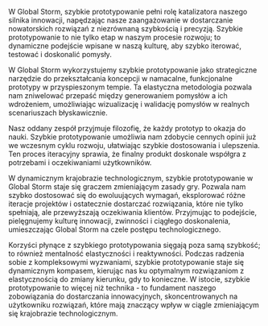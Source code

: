 W Global Storm, szybkie prototypowanie pełni rolę katalizatora naszego silnika innowacji, napędzając nasze zaangażowanie w dostarczanie nowatorskich rozwiązań z niezrównaną szybkością i precyzją. Szybkie prototypowanie to nie tylko etap w naszym procesie rozwoju; to dynamiczne podejście wpisane w naszą kulturę, aby szybko iterować, testować i doskonalić pomysły.

W Global Storm wykorzystujemy szybkie prototypowanie jako strategiczne narzędzie do przekształcania koncepcji w namacalne, funkcjonalne prototypy w przyspieszonym tempie. Ta elastyczna metodologia pozwala nam zniwelować przepaść między generowaniem pomysłów a ich wdrożeniem, umożliwiając wizualizację i walidację pomysłów w realnych scenariuszach błyskawicznie.

Nasz oddany zespół przyjmuje filozofię, że każdy prototyp to okazja do nauki. Szybkie prototypowanie umożliwia nam zdobycie cennych opinii już we wczesnym cyklu rozwoju, ułatwiając szybkie dostosowania i ulepszenia. Ten proces iteracyjny sprawia, że finalny produkt doskonale współgra z potrzebami i oczekiwaniami użytkowników.

W dynamicznym krajobrazie technologicznym, szybkie prototypowanie w Global Storm staje się graczem zmieniającym zasady gry. Pozwala nam szybko dostosować się do ewoluujących wymagań, eksplorować różne iteracje projektów i ostatecznie dostarczać rozwiązania, które nie tylko spełniają, ale przewyższają oczekiwania klientów. Przyjmując to podejście, pielęgnujemy kulturę innowacji, zwinności i ciągłego doskonalenia, umieszczając Global Storm na czele postępu technologicznego.

Korzyści płynące z szybkiego prototypowania sięgają poza samą szybkość; to również mentalność elastyczności i reaktywności. Podczas radzenia sobie z kompleksowymi wyzwaniami, szybkie prototypowanie staje się dynamicznym kompasem, kierując nas ku optymalnym rozwiązaniom z elastycznością do zmiany kierunku, gdy to konieczne. W istocie, szybkie prototypowanie to więcej niż technika - to fundament naszego zobowiązania do dostarczania innowacyjnych, skoncentrowanych na użytkowniku rozwiązań, które mają znaczący wpływ w ciągle zmieniającym się krajobrazie technologicznym.